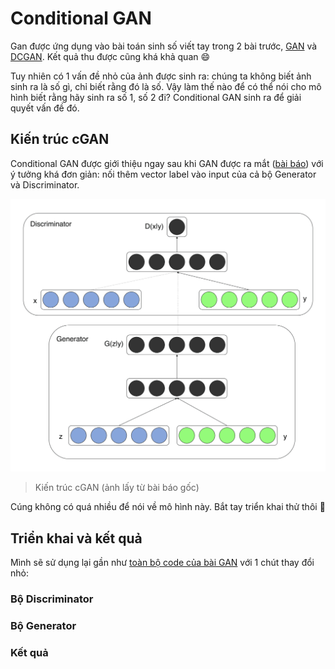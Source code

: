 # Conditional GAN

Gan được ứng dụng vào bài toán sinh số viết tay trong 2 bài trước, [GAN](../01.%20Introduction/README.md) và [DCGAN](../02.%20DCGAN/README.md). Kết quả thu được cũng khá khả quan :smile:

Tuy nhiên có 1 vấn đề nhỏ của ảnh được sinh ra: chúng ta không biết ảnh sinh ra là số gì, chỉ biết rằng đó là số. Vậy làm thế nào để có thể nói cho mô hình biết rằng hãy sinh ra số 1, số 2 đi? Conditional GAN sinh ra để giải quyết vấn đề đó.

## Kiến trúc cGAN

Conditional GAN được giới thiệu ngay sau khi GAN được ra mắt ([bài báo](https://arxiv.org/abs/1411.1784)) với ý tưởng khá đơn giản: nối thêm vector label vào input của cả bộ Generator và Discriminator.

![cGAN](images/cgan.png)

> Kiến trúc cGAN (ảnh lấy từ bài báo gốc)

Cúng không có quá nhiều để nói về mô hình này. Bắt tay triển khai thử thôi :muscle:

## Triển khai và kết quả

Mình sẽ sử dụng lại gần như [toàn bộ code của bài GAN](../01.%20Introduction/MNIST_GAN.ipynb) với 1 chút thay đổi nhỏ:

### Bộ Discriminator

### Bộ Generator

### Kết quả
